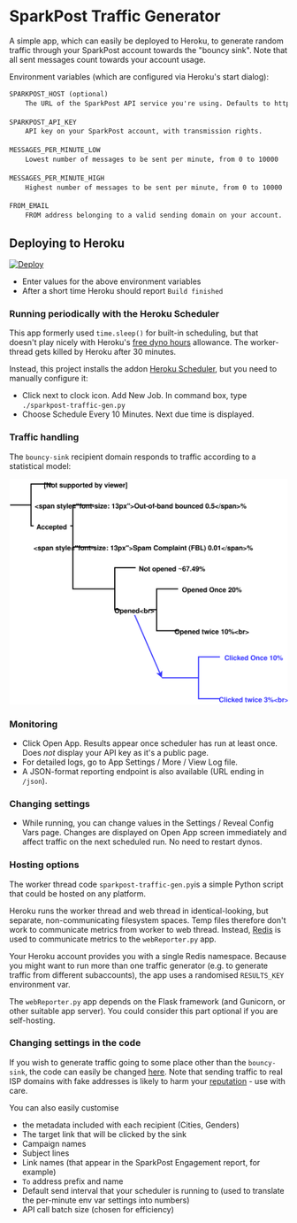 # SparkPost Traffic Generator

A simple app, which can easily be deployed to Heroku, to generate random traffic through your SparkPost
account towards the "bouncy sink".  Note that all sent messages count towards your account usage.

Environment variables (which are configured via Heroku's start dialog):

```txt
SPARKPOST_HOST (optional)
    The URL of the SparkPost API service you're using. Defaults to https://api.sparkpost.com.

SPARKPOST_API_KEY
    API key on your SparkPost account, with transmission rights.

MESSAGES_PER_MINUTE_LOW
    Lowest number of messages to be sent per minute, from 0 to 10000

MESSAGES_PER_MINUTE_HIGH
    Highest number of messages to be sent per minute, from 0 to 10000

FROM_EMAIL
    FROM address belonging to a valid sending domain on your account.  e.g. fred@example.com
```

## Deploying to Heroku

[![Deploy](https://www.herokucdn.com/deploy/button.svg)](https://heroku.com/deploy)

- Enter values for the above environment variables
- After a short time Heroku should report `Build finished`

### Running periodically with the Heroku Scheduler

This app formerly used `time.sleep()` for built-in scheduling, but that doesn't play nicely with
Heroku's [free dyno hours](https://devcenter.heroku.com/articles/free-dyno-hours#consuming-hours) allowance.
The worker-thread gets killed by Heroku after 30 minutes.

Instead, this project installs the addon [Heroku Scheduler](https://devcenter.heroku.com/articles/scheduler), but you
need to manually configure it:

- Click next to clock icon.  Add New Job.  In command box, type `./sparkpost-traffic-gen.py`
- Choose Schedule Every 10 Minutes.  Next due time is displayed.

### Traffic handling
The `bouncy-sink` recipient domain responds to traffic according to a statistical model:

<img src="doc-img/bouncy-sink-statistical-model.svg"/>


### Monitoring

- Click Open App. Results appear once scheduler has run at least once.  Does _not_ display your API key as it's a public page.
- For detailed logs, go to App Settings / More / View Log file.
- A JSON-format reporting endpoint is also available (URL ending in `/json`).

### Changing settings

- While running, you can change values in the Settings / Reveal Config Vars page.  Changes are displayed on Open App screen immediately and affect traffic on the next scheduled run. No need to restart dynos.

### Hosting options

The worker thread code `sparkpost-traffic-gen.py`is a simple Python script that could be hosted on any platform.

Heroku runs the worker thread and web thread in identical-looking, but separate, non-communicating filesystem spaces.
Temp files therefore don't work to communicate metrics from worker to web thread.
Instead, [Redis](https://redis.io/topics/quickstart) is used to communicate metrics to the `webReporter.py` app.

Your Heroku account provides you with a single Redis namespace. Because you might want to run more than one traffic
generator (e.g. to generate traffic from different subaccounts), the app uses a randomised `RESULTS_KEY` environment var.

The `webReporter.py` app depends on the Flask framework (and Gunicorn, or other suitable app server). You could consider this
part optional if you are self-hosting.

### Changing settings in the code

If you wish to generate traffic going to some place other than the `bouncy-sink`, the code can easily be changed
[here](https://github.com/tuck1s/sparkpost-traffic-gen/blob/8b5761e0e52e94fe2ca76de654aef87c1d21050d/sparkpost-traffic-gen.py#L19).
Note that sending traffic to real ISP domains with fake addresses is likely to harm your [reputation](https://www.sparkpost.com/blog/email-reputation-matters/) - use with care.

You can also easily customise
- the metadata included with each recipient (Cities, Genders)
- The target link that will be clicked by the sink
- Campaign names
- Subject lines
- Link names (that appear in the SparkPost Engagement report, for example)
- `To` address prefix and name
- Default send interval that your scheduler is running to (used to translate the per-minute env var settings into numbers)
- API call batch size (chosen for efficiency)